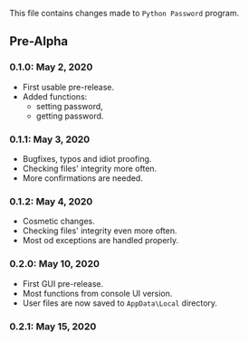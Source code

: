 This file contains changes made to `Python Password` program.

## Pre-Alpha

### 0.1.0: May 2, 2020

- First usable pre-release.
- Added functions:
  - setting password,
  - getting password.

### 0.1.1: May 3, 2020

- Bugfixes, typos and idiot proofing.
- Checking files' integrity more often.
- More confirmations are needed.

### 0.1.2: May 4, 2020

- Cosmetic changes.
- Checking files' integrity even more often.
- Most od exceptions are handled properly.

### 0.2.0: May 10, 2020

- First GUI pre-release.
- Most functions from console UI version.
- User files are now saved to `AppData\Local` directory.

### 0.2.1: May 15, 2020

